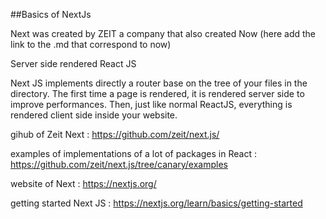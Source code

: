 ##Basics of NextJs

Next was created by ZEIT a company that also created Now (here add the link to the .md that correspond to now)

Server side rendered React JS

Next JS implements directly a router base on the tree of your files in the directory.
The first time a page is rendered, it is rendered server side to improve performances.
Then, just like normal ReactJS, everything is rendered client side inside your website.

gihub of Zeit Next : https://github.com/zeit/next.js/

examples of implementations of a lot of packages in React : https://github.com/zeit/next.js/tree/canary/examples

website of Next : https://nextjs.org/

getting started Next JS : https://nextjs.org/learn/basics/getting-started
